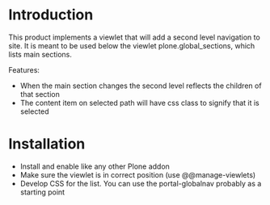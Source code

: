 Introduction
============

This product implements a viewlet that will add a second level navigation to site. It is meant to be used below the viewlet plone.global_sections, which lists main sections.

Features:

- When the main section changes the second level reflects the children of that section
- The content item on selected path will have css class to signify that it is selected

Installation
============

- Install and enable like any other Plone addon
- Make sure the viewlet is in correct position (use @@manage-viewlets)
- Develop CSS for the list. You can use the portal-globalnav probably as a starting point
 
